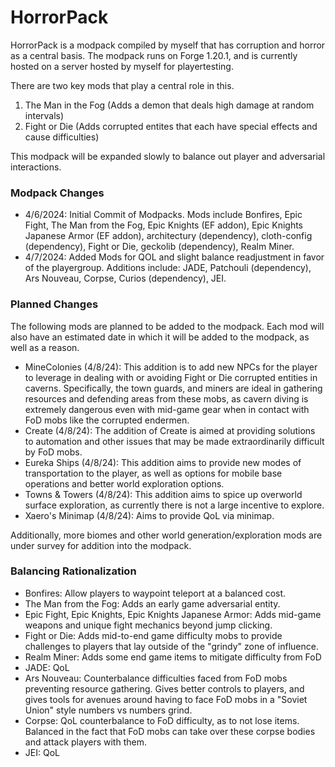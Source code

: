 # HorrorPack

HorrorPack is a modpack compiled by myself that has corruption and horror as a central basis. The modpack runs on Forge 1.20.1, and is currently hosted on a server hosted by myself for playertesting. 

There are two key mods that play a central role in this.

1. The Man in the Fog (Adds a demon that deals high damage at random intervals)
2. Fight or Die (Adds corrupted entites that each have special effects and cause difficulties)

This modpack will be expanded slowly to balance out player and adversarial interactions. 

### Modpack Changes

- 4/6/2024: Initial Commit of Modpacks. Mods include Bonfires, Epic Fight, The Man from the Fog, Epic Knights (EF addon), Epic Knights Japanese Armor (EF addon), architectury (dependency), cloth-config (dependency), Fight or Die, geckolib (dependency), Realm Miner.
- 4/7/2024: Added Mods for QOL and slight balance readjustment in favor of the playergroup. Additions include: JADE, Patchouli (dependency), Ars Nouveau, Corpse, Curios (dependency), JEI.

### Planned Changes

The following mods are planned to be added to the modpack. Each mod will also have an estimated date in which it will be added to the modpack, as well as a reason.

- MineColonies (4/8/24): This addition is to add new NPCs for the player to leverage in dealing with or avoiding Fight or Die corrupted entities in caverns. Specifically, the town guards, and miners are ideal in gathering resources and defending areas from these mobs, as cavern diving is extremely dangerous even with mid-game gear when in contact with FoD mobs like the corrupted endermen.
- Create (4/8/24): The addition of Create is aimed at providing solutions to automation and other issues that may be made extraordinarily difficult by FoD mobs.
- Eureka Ships (4/8/24): This addition aims to provide new modes of transportation to the player, as well as options for mobile base operations and better world exploration options.
- Towns & Towers (4/8/24): This addition aims to spice up overworld surface exploration, as currently there is not a large incentive to explore.
- Xaero's Minimap (4/8/24): Aims to provide QoL via minimap.

Additionally, more biomes and other world generation/exploration mods are under survey for addition into the modpack. 

### Balancing Rationalization

- Bonfires: Allow players to waypoint teleport at a balanced cost.
- The Man from the Fog: Adds an early game adversarial entity.
- Epic Fight, Epic Knights, Epic Knights Japanese Armor: Adds mid-game weapons and unique fight mechanics beyond jump clicking.
- Fight or Die: Adds mid-to-end game difficulty mobs to provide challenges to players that lay outside of the "grindy" zone of influence.
- Realm Miner: Adds some end game items to mitigate difficulty from FoD
- JADE: QoL
- Ars Nouveau: Counterbalance difficulties faced from FoD mobs preventing resource gathering. Gives better controls to players, and gives tools for avenues around having to face FoD mobs in a "Soviet Union" style numbers vs numbers grind.
- Corpse: QoL counterbalance to FoD difficulty, as to not lose items. Balanced in the fact that FoD mobs can take over these corpse bodies and attack players with them.
- JEI: QoL
